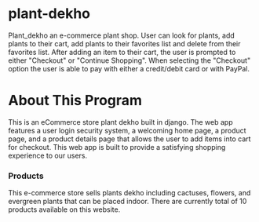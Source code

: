 # plant-dekho
 Plant_dekho an e-commerce plant shop. User can look for plants, add plants to their cart, add plants to their favorites list and delete from their favorites list. After adding an item to their cart, the user is prompted to either "Checkout" or "Continue Shopping". When selecting the "Checkout" option the user is able to pay with either a credit/debit card or with PayPal.
# About This Program
This is an eCommerce store plant dekho built in django. The web app features a user login security system, a welcoming home page, a product page, and a product details page that allows the user to add items into cart for checkout. This web app is built to provide a satisfying shopping experience to our users.
### Products
This e-commerce store sells  plants dekho including cactuses, flowers, and evergreen plants that can be placed indoor. There are currently total of 10 products available on this website.
